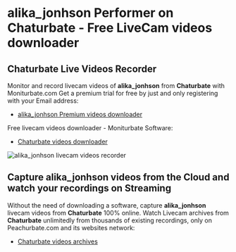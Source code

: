 # alika_jonhson Performer on Chaturbate - Free LiveCam videos downloader

## Chaturbate Live Videos Recorder

Monitor and record livecam videos of **alika_jonhson** from **Chaturbate** with Moniturbate.com
Get a premium trial for free by just and only registering with your Email address:
* [alika_jonhson Premium videos downloader](https://moniturbate.com/request-demo-licence-key.html)

Free livecam videos downloader - Moniturbate Software:
* [Chaturbate videos downloader](https://moniturbate.com/moniturbate-download-software.html)

![alika_jonhson livecam videos recorder](https://peachurnet.com/templates/moniturbate-software.png)


## Capture alika_jonhson videos from the Cloud and watch your recordings on Streaming

Without the need of downloading a software, capture **alika_jonhson** livecam videos from **Chaturbate** 100% online.
Watch Livecam archives from **Chaturbate** unlimitedly from thousands of existing recordings, only on Peachurbate.com and its websites network:
* [Chaturbate videos archives](https://peachurnet.com/)